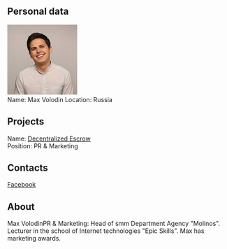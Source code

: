 ## Personal data
![ photo](../people/photo/max_volodin.jpg)  
Name: Max Volodin 
Location: Russia  
## Projects 
Name: [Decentralized Escrow](../projects/decentralized_escrow.md)  
Position: PR & Marketing
## Contacts  
[Facebook](https://www.facebook.com/maxvldn)  
## About
Max VolodinPR & Marketing: Head of smm Department Agency "Molinos". Lecturer in the school of Internet technologies "Epic Skills". Max has marketing awards.